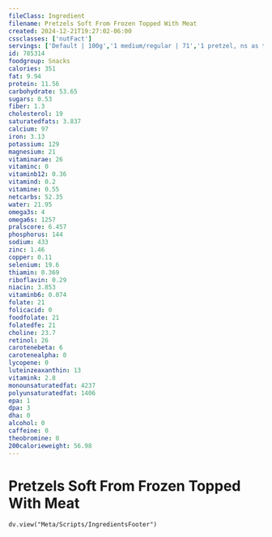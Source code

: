```yaml
---
fileClass: Ingredient
filename: Pretzels Soft From Frozen Topped With Meat
created: 2024-12-21T19:27:02-06:00
cssclasses: ['nutFact']
servings: ['Default | 100g','1 medium/regular | 71','1 pretzel, ns as to size | 71','1 bite size/nugget | 14','1 pretzel stick | 25','1 cup, nuggets | 147']
id: 785314
foodgroup: Snacks
calories: 351
fat: 9.94
protein: 11.56
carbohydrate: 53.65
sugars: 0.53
fiber: 1.3
cholesterol: 19
saturatedfats: 3.837
calcium: 97
iron: 3.13
potassium: 129
magnesium: 21
vitaminarae: 26
vitaminc: 0
vitaminb12: 0.36
vitamind: 0.2
vitamine: 0.55
netcarbs: 52.35
water: 21.95
omega3s: 4
omega6s: 1257
pralscore: 6.457
phosphorus: 144
sodium: 433
zinc: 1.46
copper: 0.11
selenium: 19.6
thiamin: 0.369
riboflavin: 0.29
niacin: 3.853
vitaminb6: 0.074
folate: 21
folicacid: 0
foodfolate: 21
folatedfe: 21
choline: 23.7
retinol: 26
carotenebeta: 6
carotenealpha: 0
lycopene: 0
luteinzeaxanthin: 13
vitamink: 2.8
monounsaturatedfat: 4237
polyunsaturatedfat: 1406
epa: 1
dpa: 3
dha: 0
alcohol: 0
caffeine: 0
theobromine: 0
200calorieweight: 56.98
---
```


# Pretzels Soft From Frozen Topped With Meat

```dataviewjs
dv.view("Meta/Scripts/IngredientsFooter")
```